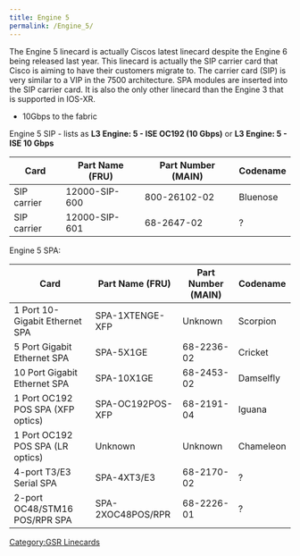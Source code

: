 ```yaml
---
title: Engine 5
permalink: /Engine_5/
---
```


The Engine 5 linecard is actually Ciscos latest linecard despite the Engine 6 being released last year. This linecard is actually the SIP carrier card that Cisco is aiming to have their customers migrate to. The carrier card (SIP) is very similar to a VIP in the 7500 architecture. SPA modules are inserted into the SIP carrier card. It is also the only other linecard than the Engine 3 that is supported in IOS-XR.

-   10Gbps to the fabric

Engine 5 SIP - lists as **L3 Engine: 5 - ISE OC192 (10 Gbps)** or **L3 Engine: 5 - ISE 10 Gbps**

| Card        | Part Name (FRU) | Part Number (MAIN) | Codename |
|-------------|-----------------|--------------------|----------|
| SIP carrier | 12000-SIP-600   | 800-26102-02       | Bluenose |
| SIP carrier | 12000-SIP-601   | 68-2647-02         | ?        |

Engine 5 SPA:

| Card                              | Part Name (FRU)   | Part Number (MAIN) | Codename  |
|-----------------------------------|-------------------|--------------------|-----------|
| 1 Port 10-Gigabit Ethernet SPA    | SPA-1XTENGE-XFP   | Unknown            | Scorpion  |
| 5 Port Gigabit Ethernet SPA       | SPA-5X1GE         | 68-2236-02         | Cricket   |
| 10 Port Gigabit Ethernet SPA      | SPA-10X1GE        | 68-2453-02         | Damselfly |
| 1 Port OC192 POS SPA (XFP optics) | SPA-OC192POS-XFP  | 68-2191-04         | Iguana    |
| 1 Port OC192 POS SPA (LR optics)  | Unknown           | Unknown            | Chameleon |
| 4-port T3/E3 Serial SPA           | SPA-4XT3/E3       | 68-2170-02         | ?         |
| 2-port OC48/STM16 POS/RPR SPA     | SPA-2XOC48POS/RPR | 68-2226-01         | ?         |

[Category:GSR Linecards](/Category:GSR_Linecards "wikilink")
